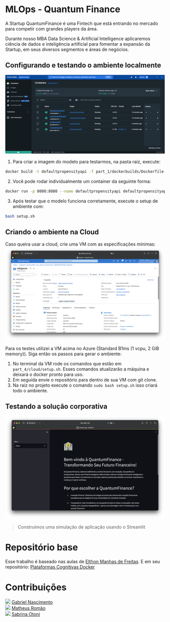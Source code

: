 # MLOps - Quantum Finance

A Startup QuantumFinance é uma Fintech que está entrando no mercado para competir com grandes players da área.

Durante nosso MBA Data Science & Artificial Intelligence aplicaremos ciência de dados e inteligência artificial para fomentar a expansão da Startup, em seus diversos segmentos e áreas de negócios.

## Configurando e testando o ambiente localmente
![Docker local](./assets/docker_local.png)

1. Para criar a imagem do modelo para testarmos, na pasta raiz, execute:
```bash
docker build -t defaultpropensityapi -f part_1/dockerbuilds/Dockerfile part_1/docker/
```
2. Você pode rodar individualmente um container da seguinte forma:
```bash
docker run -p 8080:8080 --name defaultpropensityapi defaultpropensityapi
```
3. Após testar que o modelo funciona corretamente, execute o setup de ambiente com:
```bash
bash setup.sh
```

## Criando o ambiente na Cloud
Caso queira usar a cloud, crie uma VM com as especificações mínimas:
![VM Size](./assets/vm.png)

Para os testes utilizei a VM acima no Azure (Standard B1ms (1 vcpu, 2 GiB memory)). Siga então os passos para gerar o ambiente:
1. No terminal da VM rode os comandos que estão em `part_4/cloud/setup.sh`. Esses comandos atualizarão a máquina e deixará o docker pronto para uso.
2. Em seguida envie o repositório para dentro de sua VM com git clone.
3. Na raiz no projeto execute o comando `sudo bash setup.sh` isso criará todo o ambiente.

## Testando a solução corporativa
![FrontEnd](./assets/frontend.png)
> Construímos uma simulação de aplicação usando o Streamlit

# Repositório base
Esse trabalho é baseado nas aulas de [Elthon Manhas de Freitas](https://www.linkedin.com/in/elthonmf/). E em seu repositório: [Plataformas Cognitivas Docker](https://github.com/elthonf/plataformas-cognitivas-docker)

# Contribuições

<p>
    <div>
        <img src="https://media.licdn.com/dms/image/C4E03AQG37S7u2tb7FA/profile-displayphoto-shrink_800_800/0/1544274826798?e=1712793600&v=beta&t=aBviSOibG3eYVYzPymF2Nq9fTv0B-beitGa9s2c2o40" width="150"/>
        <span> <a href="https://www.linkedin.com/in/gdnf">Gabriel Nascimento</a> </span>
    </div>
    <div>
        <img src="https://media.licdn.com/dms/image/C4D03AQFcIUI8mg7b1A/profile-displayphoto-shrink_800_800/0/1612192689077?e=1712793600&v=beta&t=lEtaA7i_E2gG6UoxgV-znPOIYFi_QJDs8ywTkcRgc8E" width="150"/>
        <span> <a href="https://www.linkedin.com/in/matheusromão">Matheus Romão</a> </span>
    </div>
    <div>
        <img src="https://media.licdn.com/dms/image/C4D03AQE6JpF7H5lClw/profile-displayphoto-shrink_800_800/0/1649300517488?e=1712793600&v=beta&t=68TCak4S3Y6q_ntOKDp4HRFyL8wbBJeUyV55ShtttOI" width="150"/>
        <span> <a href="https://www.linkedin.com/in/sabrina-otoni-da-silva-22525519b/">Sabrina Otoni</a> </span>
    </div>
</p>
